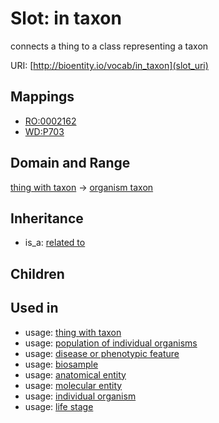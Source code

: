 # Slot: in taxon


connects a thing to a class representing a taxon

URI: [http://bioentity.io/vocab/in_taxon](slot_uri)
## Mappings

 * [RO:0002162](http://purl.obolibrary.org/obo/RO_0002162)
 * [WD:P703](http://purl.obolibrary.org/obo/WD_P703)
## Domain and Range

[thing with taxon](ThingWithTaxon.md) -> [organism taxon](OrganismTaxon.md)
## Inheritance

 *  is_a: [related to](related_to.md)
## Children

## Used in

 *  usage: [thing with taxon](ThingWithTaxon.md)
 *  usage: [population of individual organisms](PopulationOfIndividualOrganisms.md)
 *  usage: [disease or phenotypic feature](DiseaseOrPhenotypicFeature.md)
 *  usage: [biosample](Biosample.md)
 *  usage: [anatomical entity](AnatomicalEntity.md)
 *  usage: [molecular entity](MolecularEntity.md)
 *  usage: [individual organism](IndividualOrganism.md)
 *  usage: [life stage](LifeStage.md)
